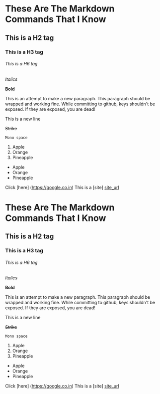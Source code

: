 # These Are The Markdown Commands That I Know #

## This is a H2 tag ##

### This is a H3 tag ###

###### This is a H6 tag ######


*Italics*


**Bold**

This is an attempt to make a new paragraph. This paragraph should be wrapped and working fine. While committing to github, keys shouldn't be exposed. If they are exposed, you are dead!


This is a new  line

~~Strike~~

`Mono space`

1. Apple
2. Orange
3. Pineapple

* Apple
* Orange
* Pineapple

Click [here] (https://google.co.in)
This is a [site] [site_url]

# These Are The Markdown Commands That I Know #

## This is a H2 tag ##

### This is a H3 tag ###

###### This is a H6 tag ######


*Italics*


**Bold**

This is an attempt to make a new paragraph. This paragraph should be wrapped and working fine. While committing to github, keys shouldn't be exposed. If they are exposed, you are dead!


This is a new  line

~~Strike~~

`Mono space`

1. Apple
2. Orange
3. Pineapple

* Apple
* Orange
* Pineapple

Click [here] (https://google.co.in)
This is a [site] [site_url]

[site_url]: m.timesofindia.com "news"
